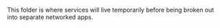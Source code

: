 This folder is where services will live temporarily before being broken out into separate networked apps.
